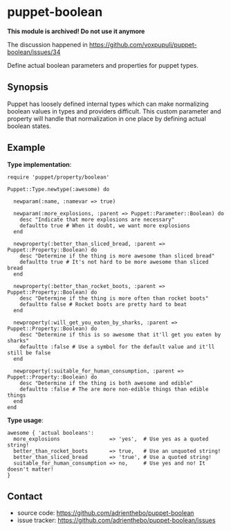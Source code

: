 puppet-boolean
==============


**This module is archived! Do not use it anymore**

The discussion happened in https://github.com/voxpupuli/puppet-boolean/issues/34

Define actual boolean parameters and properties for puppet types.

Synopsis
--------

Puppet has loosely defined internal types which can make normalizing boolean
values in types and providers difficult. This custom parameter and property
will handle that normalization in one place by defining actual boolean states.

Example
-------

**Type implementation**:

    require 'puppet/property/boolean'

    Puppet::Type.newtype(:awesome) do

      newparam(:name, :namevar => true)

      newparam(:more_explosions, :parent => Puppet::Parameter::Boolean) do
        desc "Indicate that more explosions are necessary"
        defaultto true # When it doubt, we want more explosions
      end

      newproperty(:better_than_sliced_bread, :parent => Puppet::Property::Boolean) do
        desc "Determine if the thing is more awesome than sliced bread"
        defaultto true # It's not hard to be more awesome than sliced bread
      end

      newproperty(:better_than_rocket_boots, :parent => Puppet::Property::Boolean) do
        desc "Determine if the thing is more often than rocket boots"
        defaultto false # Rocket boots are pretty hard to beat
      end

      newproperty(:will_get_you_eaten_by_sharks, :parent => Puppet::Property::Boolean) do
        desc "Determine if this is so awesome that it'll get you eaten by sharks"
        defaultto :false # Use a symbol for the default value and it'll still be false
      end

      newproperty(:suitable_for_human_consumption, :parent => Puppet::Property::Boolean) do
        desc "Determine if the thing is both awesome and edible"
        defaultto :false # The are more non-edible things than edible things
      end
    end

**Type usage**:

    awesome { 'actual booleans':
      more_explosions                => 'yes',  # Use yes as a quoted string!
      better_than_rocket_boots       => true,   # Use an unquoted string!
      better_than_sliced_bread       => 'true', # Use a quoted string!
      suitable_for_human_consumption => no,     # Use yes and no! It doesn't matter!
    }

Contact
-------

  * source code: https://github.com/adrienthebo/puppet-boolean
  * issue tracker: https://github.com/adrienthebo/puppet-boolean/issues
